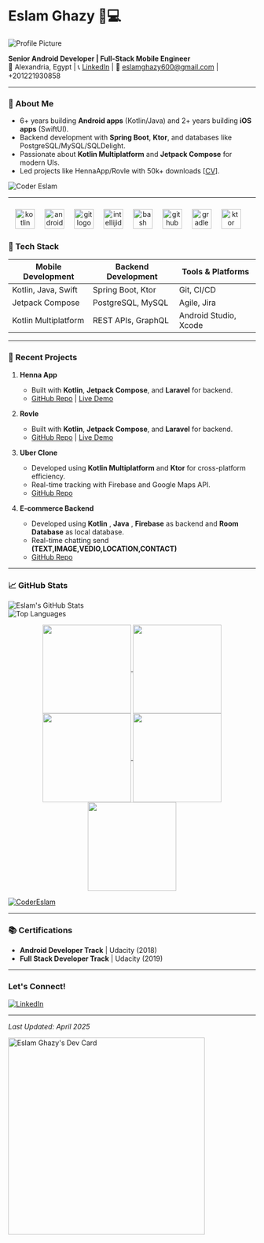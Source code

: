 <!-- Replace [Your GitHub Username] with your actual username -->
# Eslam Ghazy 👨💻

<!-- Add a profile picture if comfortable -->
![Profile Picture](https://avatars.githubusercontent.com/u/46050044?v=4)

**Senior Android Developer | Full-Stack Mobile Engineer**  
📍 Alexandria, Egypt | 📞 [LinkedIn](https://www.linkedin.com/in/eslam-ghazy-7912bb183/) | 📧 eslamghazy600@gmail.com | +201221930858 

---

### 🚀 About Me
- 6+ years building **Android apps** (Kotlin/Java) and 2+ years building **iOS apps** (SwiftUI).  
- Backend development with **Spring Boot**, **Ktor**, and databases like PostgreSQL/MySQL/SQLDelight.  
- Passionate about **Kotlin Multiplatform** and **Jetpack Compose** for modern UIs.  
- Led projects like HennaApp/Rovle with 50k+ downloads [[CV](https://github.com/CoderEslam/CoderEslam/blob/main/Eslam-CV.pdf)].  

<p align="left"> <img src="https://komarev.com/ghpvc/?username=CoderEslam&label=Profile%20views&color=0e75b6&style=flat" alt="Coder Eslam" /> </p>

---

###

<div align="center">
  <img src="https://cdn.jsdelivr.net/gh/devicons/devicon/icons/kotlin/kotlin-original.svg" height="40" alt="kotlin logo"  />
  <img width="12" />
  <img src="https://cdn.simpleicons.org/android/3DDC84" height="40" alt="android logo"  />
  <img width="12" />
  <img src="https://skillicons.dev/icons?i=git" height="40" alt="git logo"  />
  <img width="12" />
  <img src="https://skillicons.dev/icons?i=idea" height="40" alt="intellijidea logo"  />
  <img width="12" />
  <img src="https://skillicons.dev/icons?i=bash" height="40" alt="bash logo"  />
  <img width="12" />
  <img src="https://skillicons.dev/icons?i=github" height="40" alt="github logo"  />
  <img width="12" />
  <img src="https://skillicons.dev/icons?i=gradle" height="40" alt="gradle logo"  />
  <img width="12" />
  <img src="https://skillicons.dev/icons?i=ktor" height="40" alt="ktor logo"  />
  <img width="12" />
</div>

###

### 🔧 Tech Stack
| Mobile Development       | Backend Development      | Tools & Platforms         |
|--------------------------|--------------------------|--------------------------|
| Kotlin, Java, Swift      | Spring Boot, Ktor        | Git, CI/CD               |
| Jetpack Compose          | PostgreSQL, MySQL        | Agile, Jira              |
| Kotlin Multiplatform     | REST APIs, GraphQL       | Android Studio, Xcode    |

---

### 📱 Recent Projects
1. **Henna App**  
   - Built with **Kotlin**, **Jetpack Compose**, and **Laravel** for backend.  
   - [GitHub Repo](https://github.com/CoderEslam/Henna) | [Live Demo](https://play.google.com/store/apps/details?id=com.chaaraapp.henna)  

2. **Rovle**
   - Built with **Kotlin**, **Jetpack Compose**, and **Laravel** for backend.  
   - [GitHub Repo](https://github.com/CoderEslam/RovleAppAndroid) | [Live Demo](https://play.google.com/store/apps/details?id=com.rovle.rovleuser)
  
3. **Uber Clone**  
   - Developed using **Kotlin Multiplatform** and **Ktor** for cross-platform efficiency.  
   - Real-time tracking with Firebase and Google Maps API.  
   - [GitHub Repo](https://github.com/CoderEslam/MotoaxiIOS)  

4. **E-commerce Backend**  
   - Developed using **Kotlin** , **Java** , **Firebase** as backend and **Room Database** as local database.
   - Real-time chatting send **(TEXT,IMAGE,VEDIO,LOCATION,CONTACT)**
   - [GitHub Repo](https://github.com/CoderEslam/MarktInHomeV3)  
---

### 📈 GitHub Stats
<!-- Add badges from https://github.com/anuraghazra/github-readme-stats -->
![Eslam's GitHub Stats](https://github-readme-stats.vercel.app/api?username=CoderEslam&show_icons=true&theme=radical)  
![Top Languages](https://github-readme-stats.vercel.app/api/top-langs/?username=CoderEslam&layout=compact&theme=radical)
<div align="center">
<a href="https://github.com/CoderEslam">
<img align="center" src="http://github-profile-summary-cards.vercel.app/api/cards/stats?username=CoderEslam&theme=2077" height="180em" />
<img align="center" src="http://github-profile-summary-cards.vercel.app/api/cards/most-commit-language?username=CoderEslam&theme=2077" height="180em" />
<img align="center" src="http://github-profile-summary-cards.vercel.app/api/cards/repos-per-language?username=CoderEslam&theme=2077" height="180em" />
<img align="center" src="http://github-profile-summary-cards.vercel.app/api/cards/productive-time?username=CoderEslam&theme=2077" height="180em" />
<img align="center" src="http://github-profile-summary-cards.vercel.app/api/cards/profile-details?username=CoderEslam&theme=2077" height="180em" />
</div>

<p align="left"> <a href="https://github.com/ryo-ma/github-profile-trophy"><img src="https://github-profile-trophy.vercel.app/?username=CoderEslam" alt="CoderEslam" /></a> </p>

---

### 📚 Certifications
- **Android Developer Track** | Udacity (2018)  
- **Full Stack Developer Track** | Udacity (2019)  

---

### Let's Connect!
[![LinkedIn](https://img.shields.io/badge/LinkedIn-0077B5?style=for-the-badge&logo=linkedin&logoColor=white)](https://www.linkedin.com/in/eslam-ghazy-7912bb183/)  

---

*Last Updated: April 2025*  
<!---
CoderEslam/CoderEslam is a ✨ special ✨ repository because its `README.md` (this file) appears on your GitHub profile.
You can click the Preview link to take a look at your changes.
--->


<a href="https://app.daily.dev/EslamGhazy"><img src="https://api.daily.dev/devcards/e30938d908c0439cab4a9191f83029e3.png?r=cng" width="400" alt="Eslam Ghazy's Dev Card"/></a>
